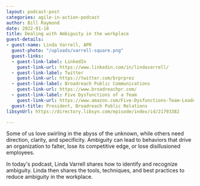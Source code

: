 ```yaml
---
layout: podcast-post
categories: agile-in-action-podcast
author: Bill Raymond
date: 2022-01-18
title: Dealing with Ambiguity in the workplace
guest-details:
- guest-name: Linda Varrell, APR
  guest-photo: "/uploads/varrell-square.png"
  guest-links:
  - guest-link-label: LinkedIn
    guest-link-url: https://www.linkedin.com/in/lindavarrell/
  - guest-link-label: Twitter
    guest-link-url: https://twitter.com/brprprez
  - guest-link-label: Broadreach Public Communications
    guest-link-url: https://www.broadreachpr.com/
  - guest-link-label: Five Dysfunctions of a Team
    guest-link-url: https://www.amazon.com/Five-Dysfunctions-Team-Leadership-Fable/dp/0787960756/ref=asc_df_0787960756/?tag=hyprod-20&linkCode=df0&hvadid=266023323049&hvpos=&hvnetw=g&hvrand=2957041648475880299&hvpone=&hvptwo=&hvqmt=&hvdev=c&hvdvcmdl=&hvlocint=&hvlocphy=9031939&hvtargid=pla-487653304767&psc=1
  guest-title: President, Broadreach Public Relations
libsynUrl: https://directory.libsyn.com/episode/index/id/21793382

---
```

Some of us love swirling in the abyss of the unknown, while others need direction, clarity, and specificity. Ambiguity can lead to behaviors that drive an organization to falter, lose its competitive edge, or lose disillusioned employees.

In today's podcast, Linda Varrell shares how to identify and recognize ambiguity. Linda then shares the tools, techniques, and best practices to reduce ambiguity in the workplace.